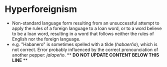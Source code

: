 Hyperforeignism
===============

* Non-standard language form resulting from an unsuccessful attempt to apply the rules of a foreign language to a loan word, or to a word believe to be a loan word, resulting in a word that follows neither the rules of English nor the foreign language.
* e.g. "Habanero" is sometimes spelled with a tilde (_habaerño_), which is not correct. Error probably influenced by the correct pronounciation of another pepper: _jalapeño_.
** **DO NOT UPDATE CONTENT BELOW THIS LINE** **

